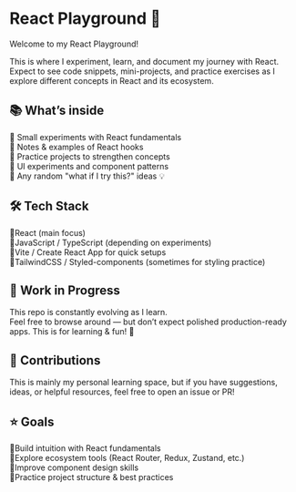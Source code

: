 # React Playground 🚀
Welcome to my React Playground!

This is where I experiment, learn, and document my journey with React.  
Expect to see code snippets, mini-projects, and practice exercises as I explore different concepts in React and its ecosystem.

## 📚 What’s inside
🔹 Small experiments with React fundamentals  
🔹 Notes & examples of React hooks  
🔹 Practice projects to strengthen concepts  
🔹 UI experiments and component patterns  
🔹 Any random "what if I try this?" ideas 💡

## 🛠️ Tech Stack
🔹React (main focus)  
🔹JavaScript / TypeScript (depending on experiments)  
🔹Vite / Create React App for quick setups  
🔹TailwindCSS / Styled-components (sometimes for styling practice)

## 🚧 Work in Progress
This repo is constantly evolving as I learn.  
Feel free to browse around — but don’t expect polished production-ready apps. This is for learning & fun! 🎉

## 🤝 Contributions
This is mainly my personal learning space, but if you have suggestions, ideas, or helpful resources, feel free to open an issue or PR!

## ⭐ Goals
🔹Build intuition with React fundamentals  
🔹Explore ecosystem tools (React Router, Redux, Zustand, etc.)  
🔹Improve component design skills  
🔹Practice project structure & best practices
